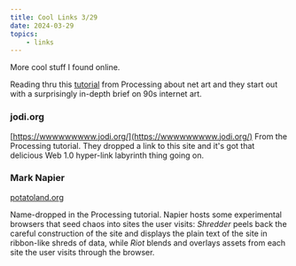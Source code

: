 ```yaml
---
title: Cool Links 3/29
date: 2024-03-29
topics: 
    - links
---
```


More cool stuff I found online. 

Reading thru this [tutorial](https://processing.org/tutorials/network) from Processing about net art and they start out with a surprisingly in-depth brief on 90s internet art. 

### jodi.org

[https://wwwwwwwww.jodi.org/](https://wwwwwwwww.jodi.org/)
From the Processing tutorial. They dropped a link to this site and it's got that delicious Web 1.0 hyper-link labyrinth thing going on. 

### Mark Napier

[potatoland.org](https://potatoland.org)

Name-dropped in the Processing tutorial. Napier hosts some experimental browsers that seed chaos into sites the user visits: _Shredder_ peels back the careful construction of the site and displays the plain text of the site in ribbon-like shreds of data, while _Riot_ blends and overlays assets from each site the user visits through the browser. 
